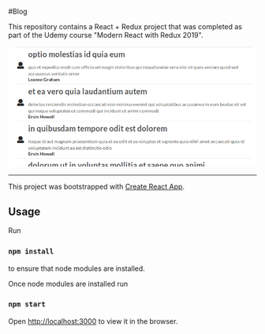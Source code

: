 #Blog

This repository contains a React + Redux project that was completed as part of the Udemy course "Modern React with Redux 2019".

![Image](screen_shots/shot1.png)

---

This project was bootstrapped with [Create React App](https://github.com/facebook/create-react-app).

## Usage

Run

### `npm install`

to ensure that node modules are installed.

Once node modules are installed run

### `npm start`

Open [http://localhost:3000](http://localhost:3000) to view it in the browser.
